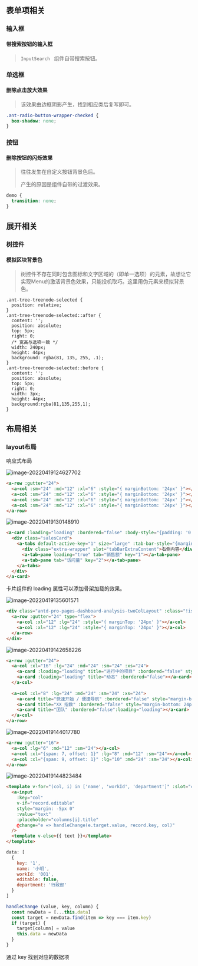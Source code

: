 ## 表单项相关

### 输入框

#### 带搜索按钮的输入框

> `InputSearch ` 组件自带搜索按钮。



### 单选框

#### 删除点击放大效果

> 该效果由边框阴影产生，找到相应类后复写即可。

```css
.ant-radio-button-wrapper-checked {
  box-shadow: none; 
}
```



### 按钮

#### 删除按钮的闪烁效果

> 往往发生在自定义按钮背景色后。
>
> 产生的原因是组件自带的过渡效果。

```css
demo {
  transition: none;
}
```



## 展开相关

### 树控件

#### 模拟区块背景色

> 树控件不存在同时包含图标和文字区域的（即单一选项）的元素，故想让它实现Menu的激活背景色效果，只能投机取巧。这里用伪元素来模拟背景色。

```less
.ant-tree-treenode-selected {
  position: relative;
}
.ant-tree-treenode-selected::after {
  content: '';
  position: absolute;
  top: 5px;
  right: 0;
  /* 宽高与选项一致 */
  width: 240px;
  height: 44px;
  background: rgba(81, 135, 255, .1);
}
.ant-tree-treenode-selected::before {
  content: '';
  position: absolute;
  top: 5px;
  right: 0;
  width: 3px;
  height: 44px;
  background:rgba(81,135,255,1);
}
```



## 布局相关

### layout布局

响应式布局

![image-20220419124627702](./img/layout.png)

```html
<a-row :gutter="24">
  <a-col :sm="24" :md="12" :xl="6" :style="{ marginBottom: '24px' }"></a-col>
  <a-col :sm="24" :md="12" :xl="6" :style="{ marginBottom: '24px' }"></a-col>
  <a-col :sm="24" :md="12" :xl="6" :style="{ marginBottom: '24px' }"></a-col>
  <a-col :sm="24" :md="12" :xl="6" :style="{ marginBottom: '24px' }"></a-col>
</a-row>
```



![image-20220419130148910](./img/layout2.png)

```html
<a-card :loading="loading" :bordered="false" :body-style="{padding: '0'}">
  <div class="salesCard">
    <a-tabs default-active-key="1" size="large" :tab-bar-style="{marginBottom: '24px', paddingLeft: '16px'}">
      <div class="extra-wrapper" slot="tabBarExtraContent">右侧内容</div>
      <a-tab-pane loading="true" tab="销售额" key="1"></a-tab-pane>
      <a-tab-pane tab="访问量" key="2"></a-tab-pane>
    </a-tabs>
  </div>
</a-card>
```

卡片组件的 loading 属性可以添加骨架加载的效果。



![image-20220419135601571](./img/layout3.png)



```html
<div class="antd-pro-pages-dashboard-analysis-twoColLayout" :class="!isMobile && 'desktop'">
  <a-row :gutter="24" type="flex">
    <a-col :xl="12" :lg="24" :style="{ marginTop: '24px' }"></a-col>
    <a-col :xl="12" :lg="24" :style="{ marginTop: '24px' }"></a-col>
  </a-row>
</div>
```





![image-20220419142658226](./img/layout4.png)

```html
<a-row :gutter="24">
  <a-col :xl="16" :lg="24" :md="24" :sm="24" :xs="24">
    <a-card :loading="loading" title="进行中的项目" :bordered="false" style="margin-bottom: 24px;"></a-card>
    <a-card :loading="loading" title="动态" :bordered="false"></a-card>
  </a-col>
  
  <a-col :xl="8" :lg="24" :md="24" :sm="24" :xs="24">
    <a-card title="快速开始 / 便捷导航" :bordered="false" style="margin-bottom: 24px;"></a-card>
    <a-card title="XX 指数" :bordered="false" style="margin-bottom: 24px;" :loading="radarLoading"></a-card>
    <a-card title="团队" :bordered="false":loading="loading"></a-card>
  </a-col>
</a-row>
```



![image-20220419144017780](./img/layout5.png)

```html
<a-row :gutter="16">
  <a-col :lg="6" :md="12" :sm="24"></a-col>
  <a-col :xl="{span: 7, offset: 1}" :lg="8" :md="12" :sm="24"></a-col>
  <a-col :xl="{span: 9, offset: 1}" :lg="10" :md="24" :sm="24"></a-col>
</a-row>
```



![image-20220419144823484](./img/编辑表格.png)

```html
<template v-for="(col, i) in ['name', 'workId', 'department']" :slot="col" slot-scope="text, record">
  <a-input
    :key="col"
    v-if="record.editable"
    style="margin: -5px 0"
    :value="text"
    :placeholder="columns[i].title"
    @change="e => handleChange(e.target.value, record.key, col)"
  />
  <template v-else>{{ text }}</template>
</template>
```
```javascript
data: [
  {
    key: '1',
    name: '小明',
    workId: '001',
    editable: false,
    department: '行政部'
  }
]

handleChange (value, key, column) {
  const newData = [...this.data]
  const target = newData.find(item => key === item.key)
  if (target) {
    target[column] = value
    this.data = newData
  }
}
```

通过 key 找到对应的数据项















